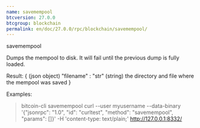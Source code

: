 ```yaml
---
name: savemempool
btcversion: 27.0.0
btcgroup: blockchain
permalink: en/doc/27.0.0/rpc/blockchain/savemempool/
---
```


savemempool

Dumps the mempool to disk. It will fail until the previous dump is fully loaded.

Result:
{                        (json object)
  "filename" : "str"     (string) the directory and file where the mempool was saved
}

Examples:
> bitcoin-cli savemempool 
> curl --user myusername --data-binary '{"jsonrpc": "1.0", "id": "curltest", "method": "savemempool", "params": []}' -H 'content-type: text/plain;' http://127.0.0.1:8332/


